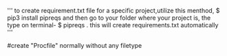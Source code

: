 '''
    to create requirement.txt file for a specific project,utilize this menthod,
    $ pip3 install pipreqs
    and then go to your folder where your project is, the type on terminal-
    $ pipreqs . 
    this will create requirements.txt automatically
'''


#create "Procfile" normally without any filetype



